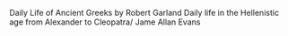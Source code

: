 Daily Life of Ancient Greeks by Robert Garland
Daily life in the Hellenistic age from Alexander to Cleopatra/ Jame Allan Evans

